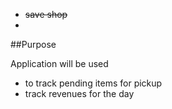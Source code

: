 * ~~save shop~~ 
* 


##Purpose 

Application will be used 
- to track pending items for pickup 
- track revenues for the day 

